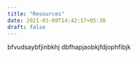 ```yaml
---
title: "Resources"
date: 2021-01-09T14:42:17+05:30
draft: false
---
```


bfvudsaybfjinbkhj dbfhapjaobkjfdjophfibjk 